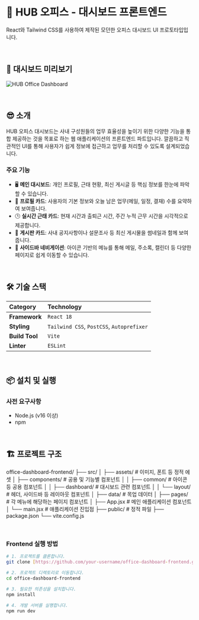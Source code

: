 # 🏢 HUB 오피스 - 대시보드 프론트엔드

React와 Tailwind CSS를 사용하여 제작된 모던한 오피스 대시보드 UI 프로토타입입니다.

<br/>

## 💫 대시보드 미리보기

![HUB Office Dashboard](https://i.imgur.com/gK6Z8dD.png)

<br/>

## 😎 소개

HUB 오피스 대시보드는 사내 구성원들의 업무 효율성을 높이기 위한 다양한 기능을 통합 제공하는 것을 목표로 하는 웹 애플리케이션의 프론트엔드 파트입니다. 깔끔하고 직관적인 UI를 통해 사용자가 쉽게 정보에 접근하고 업무를 처리할 수 있도록 설계되었습니다.

### 주요 기능

-   🖥️ **메인 대시보드**: 개인 프로필, 근태 현황, 최신 게시글 등 핵심 정보를 한눈에 파악할 수 있습니다.
-   👤 **프로필 카드**: 사용자의 기본 정보와 오늘 남은 업무(메일, 일정, 결재) 수를 요약하여 보여줍니다.
-   🕒 **실시간 근태 카드**: 현재 시간과 출퇴근 시간, 주간 누적 근무 시간을 시각적으로 제공합니다.
-   📰 **게시판 카드**: 사내 공지사항이나 설문조사 등 최신 게시물을 썸네일과 함께 보여줍니다.
-   🧭 **사이드바 네비게이션**: 아이콘 기반의 메뉴를 통해 메일, 주소록, 캘린더 등 다양한 페이지로 쉽게 이동할 수 있습니다.

<br/>

## 🛠️ 기술 스택

| Category      | Technology                                    |
| :------------ | :-------------------------------------------- |
| **Framework** | `React 18`                                    |
| **Styling** | `Tailwind CSS`, `PostCSS`, `Autoprefixer`     |
| **Build Tool**| `Vite`                                        |
| **Linter** | `ESLint`                                      |

<br/>

## 📦 설치 및 실행

### 사전 요구사항

-   Node.js (v16 이상)
-   npm

<br/>

## 🏗️ 프로젝트 구조
office-dashboard-frontend/
├── src/
│   ├── assets/           # 이미지, 폰트 등 정적 에셋
│   ├── components/       # 공용 및 기능별 컴포넌트
│   │   ├── common/       # 아이콘 등 공용 컴포넌트
│   │   ├── dashboard/    # 대시보드 관련 컴포넌트
│   │   └── layout/       # 헤더, 사이드바 등 레이아웃 컴포넌트
│   ├── data/             # 목업 데이터
│   ├── pages/            # 각 메뉴에 해당하는 페이지 컴포넌트
│   ├── App.jsx           # 메인 애플리케이션 컴포넌트
│   └── main.jsx          # 애플리케이션 진입점
├── public/               # 정적 파일
├── package.json
└── vite.config.js

<br/>

### Frontend 실행 방법

```bash
# 1. 프로젝트를 클론합니다.
git clone [https://github.com/your-username/office-dashboard-frontend.git](https://github.com/your-username/office-dashboard-frontend.git)

# 2. 프로젝트 디렉토리로 이동합니다.
cd office-dashboard-frontend

# 3. 필요한 의존성을 설치합니다.
npm install

# 4. 개발 서버를 실행합니다.
npm run dev

